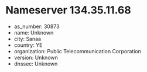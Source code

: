 # Nameserver 134.35.11.68

* as_number: 30873
* name: Unknown
* city: Sanaa
* country: YE
* organization: Public Telecommunication Corporation
* version: Unknown
* dnssec: Unknown
